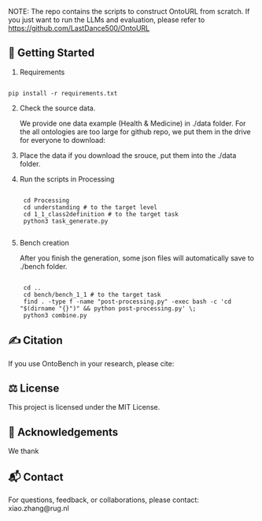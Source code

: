 
NOTE: The repo contains the scripts to construct OntoURL from scratch.
If you just want to run the LLMs and evaluation, please refer to https://github.com/LastDance500/OntoURL


<h2 id="get-started">🚀 Getting Started</h2>


1. Requirements

<pre><code>
pip install -r requirements.txt
</code></pre>

2. Check the source data.
    
    We provide one data example (Health & Medicine) in ./data folder. For the all ontologies are too large for github repo,
    we put them in the drive for everyone to download:

3. Place the data
    if you download the srouce, put them into the ./data folder.

4. Run the scripts in Processing

    <pre><code>
    cd Processing
    cd understanding # to the target level
    cd 1_1_class2definition # to the target task
    python3 task_generate.py
    </code></pre>

5. Bench creation
   
    After you finish the generation, some json files will automatically save to 
     ./bench folder.
    
    <pre><code>
    cd ..
    cd bench/bench_1_1 # to the target task
    find . -type f -name "post-processing.py" -exec bash -c 'cd "$(dirname "{}")" && python post-processing.py' \;
    python3 combine.py
   </code></pre>


<h2 id="citation">✍ Citation</h2>

If you use OntoBench in your research, please cite:


<h2 id="license">⚖️ License</h2>

This project is licensed under the MIT License.


<h2 id="acknowledgement">🙌 Acknowledgements</h2>

We thank 


<h2 id="contact">📬 Contact</h2>
For questions, feedback, or collaborations, please contact: xiao.zhang@rug.nl

